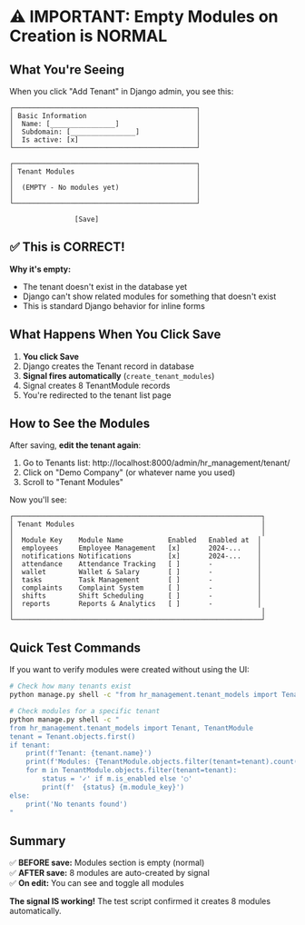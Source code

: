 # ⚠️ IMPORTANT: Empty Modules on Creation is NORMAL

## What You're Seeing

When you click "Add Tenant" in Django admin, you see this:

```
┌─────────────────────────────────────────────┐
│ Basic Information                           │
│  Name: [________________]                   │
│  Subdomain: [________________]              │
│  Is active: [x]                             │
└─────────────────────────────────────────────┘

┌─────────────────────────────────────────────┐
│ Tenant Modules                              │
│                                             │
│  (EMPTY - No modules yet)                   │
│                                             │
└─────────────────────────────────────────────┘

                [Save]
```

## ✅ This is CORRECT!

**Why it's empty:**
- The tenant doesn't exist in the database yet
- Django can't show related modules for something that doesn't exist
- This is standard Django behavior for inline forms

## What Happens When You Click Save

1. **You click Save**
2. Django creates the Tenant record in database
3. **Signal fires automatically** (`create_tenant_modules`)
4. Signal creates 8 TenantModule records
5. You're redirected to the tenant list page

## How to See the Modules

After saving, **edit the tenant again**:

1. Go to Tenants list: http://localhost:8000/admin/hr_management/tenant/
2. Click on "Demo Company" (or whatever name you used)
3. Scroll to "Tenant Modules"

Now you'll see:

```
┌─────────────────────────────────────────────────────────────┐
│ Tenant Modules                                              │
│                                                             │
│  Module Key    Module Name           Enabled   Enabled at  │
│  employees     Employee Management   [x]       2024-...    │
│  notifications Notifications         [x]       2024-...    │
│  attendance    Attendance Tracking   [ ]       -           │
│  wallet        Wallet & Salary       [ ]       -           │
│  tasks         Task Management       [ ]       -           │
│  complaints    Complaint System      [ ]       -           │
│  shifts        Shift Scheduling      [ ]       -           │
│  reports       Reports & Analytics   [ ]       -           │
│                                                             │
└─────────────────────────────────────────────────────────────┘
```

## Quick Test Commands

If you want to verify modules were created without using the UI:

```bash
# Check how many tenants exist
python manage.py shell -c "from hr_management.tenant_models import Tenant; print(f'Tenants: {Tenant.objects.count()}')"

# Check modules for a specific tenant
python manage.py shell -c "
from hr_management.tenant_models import Tenant, TenantModule
tenant = Tenant.objects.first()
if tenant:
    print(f'Tenant: {tenant.name}')
    print(f'Modules: {TenantModule.objects.filter(tenant=tenant).count()}')
    for m in TenantModule.objects.filter(tenant=tenant):
        status = '✓' if m.is_enabled else '○'
        print(f'  {status} {m.module_key}')
else:
    print('No tenants found')
"
```

## Summary

✅ **BEFORE save:** Modules section is empty (normal)  
✅ **AFTER save:** 8 modules are auto-created by signal  
✅ **On edit:** You can see and toggle all modules  

**The signal IS working!** The test script confirmed it creates 8 modules automatically.
